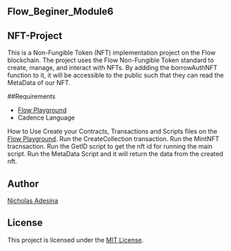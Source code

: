 ## Flow_Beginer_Module6
## NFT-Project
This is a Non-Fungible Token (NFT) implementation project on the Flow blockchain. The project uses the Flow Non-Fungible Token standard to create, manage, and interact with NFTs. By addding the borrowAuthNFT function to it, it will be accessible to the public such that they can read the MetaData of our NFT.

##Requirements
- [Flow Playground](https://play.flow.com)
- Cadence Language

How to Use
Create your Contracts, Transactions and Scripts files on the [Flow Playground](https://play.flow.com).
Run the CreateCollection transaction.
Run the MintNFT tracnsaction.
Run the GetID script to get the nft id for running the main script.
Run the MetaData Script and it will return the data from the created nft.

## Author

[Nicholas Adesina](https://github.com/nicklaus07)

## License

This project is licensed under the [MIT License](LICENSE).
